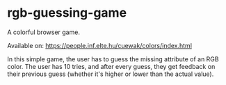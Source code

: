 # rgb-guessing-game
A colorful browser game.

Available on: https://people.inf.elte.hu/cuewak/colors/index.html

In this simple game, the user has to guess the missing attribute of an RGB color.
The user has 10 tries, and after every guess, they get feedback on their previous guess
(whether it's higher or lower than the actual value).

